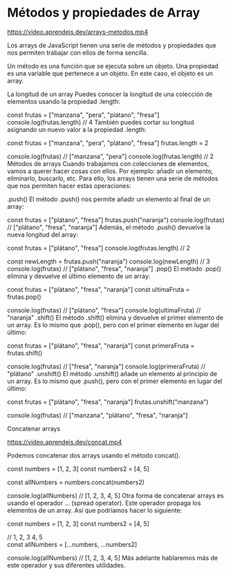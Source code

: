 # Métodos y propiedades de Array

https://video.aprendejs.dev/arrays-metodos.mp4

Los arrays de JavaScript tienen una serie de métodos y propiedades que nos permiten trabajar con ellos de forma sencilla.

Un método es una función que se ejecuta sobre un objeto. Una propiedad es una variable que pertenece a un objeto. En este caso, el objeto es un array.

La longitud de un array
Puedes conocer la longitud de una colección de elementos usando la propiedad .length:

const frutas = ["manzana", "pera", "plátano", "fresa"]
console.log(frutas.length) // 4
También puedes cortar su longitud asignando un nuevo valor a la propiedad .length:

const frutas = ["manzana", "pera", "plátano", "fresa"]
frutas.length = 2

console.log(frutas) // ["manzana", "pera"]
console.log(frutas.length) // 2
Métodos de arrays
Cuando trabajamos con colecciones de elementos, vamos a querer hacer cosas con ellos. Por ejemplo: añadir un elemento, eliminarlo, buscarlo, etc. Para ello, los arrays tienen una serie de métodos que nos permiten hacer estas operaciones:

.push()
El método .push() nos permite añadir un elemento al final de un array:

const frutas = ["plátano", "fresa"]
frutas.push("naranja")
console.log(frutas) // ["plátano", "fresa", "naranja"]
Además, el método .push() devuelve la nueva longitud del array:

const frutas = ["plátano", "fresa"]
console.log(frutas.length) // 2

const newLength = frutas.push("naranja")
console.log(newLength) // 3
console.log(frutas) // ["plátano", "fresa", "naranja"]
.pop()
El método .pop() elimina y devuelve el último elemento de un array:

const frutas = ["plátano", "fresa", "naranja"]
const ultimaFruta = frutas.pop()

console.log(frutas) // ["plátano", "fresa"]
console.log(ultimaFruta) // "naranja"
.shift()
El método .shift() elimina y devuelve el primer elemento de un array. Es lo mismo que .pop(), pero con el primer elemento en lugar del último:

const frutas = ["plátano", "fresa", "naranja"]
const primeraFruta = frutas.shift()

console.log(frutas) // ["fresa", "naranja"]
console.log(primeraFruta) // "plátano"
.unshift()
El método .unshift() añade un elemento al principio de un array. Es lo mismo que .push(), pero con el primer elemento en lugar del último:

const frutas = ["plátano", "fresa", "naranja"]
frutas.unshift("manzana")

console.log(frutas) // ["manzana", "plátano", "fresa", "naranja"]

Concatenar arrays

https://video.aprendejs.dev/concat.mp4

Podemos concatenar dos arrays usando el método concat().

const numbers = [1, 2, 3]
const numbers2 = [4, 5]

const allNumbers = numbers.concat(numbers2)

console.log(allNumbers) // [1, 2, 3, 4, 5]
Otra forma de concatenar arrays es usando el operador ... (spread operator). Este operador propaga los elementos de un array. Así que podríamos hacer lo siguiente:

const numbers = [1, 2, 3]
const numbers2 = [4, 5]

//                    1, 2, 3        4, 5                     
const allNumbers = [...numbers, ...numbers2]

console.log(allNumbers) // [1, 2, 3, 4, 5]
Más adelante hablaremos más de este operador y sus diferentes utilidades.